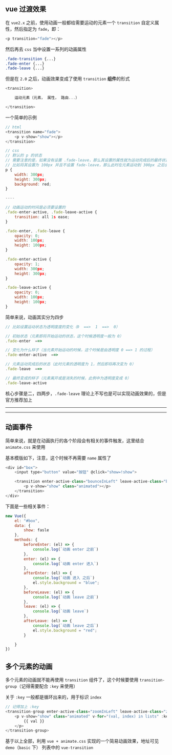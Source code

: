 ## vue 过渡效果

在 `vue2.x` 之前，使用动画一般都给需要运动的元素一个 `transition` 自定义属性，然后指定为 `fade`，即：

```js
<p transition="fade"></p>
```

然后再去 `css` 当中设置一系列的动画属性

```css
.fade-transition {...}
.fade-enter {...}
.fade-leave {...}
```

但是在 `2.0` 之后，动画效果变成了使用 `transition` **组件**的形式

```js
<transition>

    运动元素（元素， 属性， 路由...）

</transition>
```

一个简单的示例

```js
// html
<transition name="fade">
    <p v-show="show"></p>
</transition>

// css
// 默认的 p 的状态
// 需要注意的是，如果没有设置 .fade-leave，那么其设置的属性就为运动完成后的最终状态
// 比如将其设置为 100px 并且不设置 fade-leave，那么此时在元素运动到 300px 之后会回复到 100px 的状态
p {
    width: 300px;
    height: 300px;
    background: red;
}

----

// 动画运动的时间是必须要设置的
.fade-enter-active, .fade-leave-active {
    transition: all 1s ease;
}

.fade-enter, .fade-leave {
    opacity: 0;
    width: 100px;
    height: 100px;
}

.fade-enter-active {
    opacity: 1;
    width: 300px;
    height: 300px;
}

.fade-leave-active {
    opacity: 0;
    width: 100px;
    height: 100px;
}
```

简单来说，动画其实分为四步

```js
// 比如设置运动状态为透明度度的变化（0  ==>  1  ==>  0）

// 初始状态（元素即将开始运动的状态，这个时候透明度一般为 0）
.fade-enter  ==> 

// 变化为什么样子（当元素开始运动的时候，这个时候是由透明度 0 ==> 1 的过程）
.fade-enter-active  ==>  

// 元素运动完成后的状态（此时元素的透明度为 1，然后即将再次变为 0）
.fade-leave  ==>  

// 最终变成的样子（元素离开或是消失的时候，此例中为透明度变成 0）
.fade-leave-active
```

核心步骤是二，四两步，`.fade-leave` 理论上不写也是可以实现动画效果的，但是官方推荐加上


----

----

## 动画事件

简单来说，就是在动画执行的各个阶段会有相关的事件触发，这里结合 `animate.css` 来使用

基本模版如下，注意，这个时候不再需要 `name` 属性了

```js
<div id="box">
    <input type="button" value="按钮" @click="show=!show">

    <transition enter-active-class="bounceInLeft" leave-active-class="bounceOutRight">
        <p v-show="show" class="animated"></p>
    </transition>        
</div>
```

下面是一些相关事件：

```js
new Vue({
    el: "#box",
    data: {
        show: fasle
    },
    methods: {
        beforeEnter: (el) => {
            console.log(`动画 enter 之前`)
        },
        enter: (el) => {
            console.log(`动画 enter 进入`)
        },
        afterEnter: (el) => {
            console.log(`动画 进入 之后`)
            el.style.background = "blue";
        },
        beforeLeave: (el) => {
            console.log(`动画 leave 之前`)
        },
        leave: (el) => {
            console.log(`动画 leave`)
        },
        afterLeave: (el) => {
            console.log(`动画 leave 之后`)
            el.style.background = "red";
        }

    }
})
```


## 多个元素的动画

多个元素的动画就不能再使用 `transition` 组件了，这个时候要使用 `transition-group`（记得需要配合 `:key` 来使用）

关于 `:key` 一般都是循环出来的，用于标识 `index`

```js
// 记得加上 :key
<transition-group enter-active-class="zoomInLeft" leave-active-class="zoomOutRight">
    <p v-show="show" class="animated" v-for="(val, index) in lists" :key="index">
        {{ val }}
    </p>
</transition-group>  
```

基于以上全部，利用 `vue + animate.css` 实现的一个简易动画效果，地址可见 `demo`（`basic` 下） 列表中的 `vue-transition`
